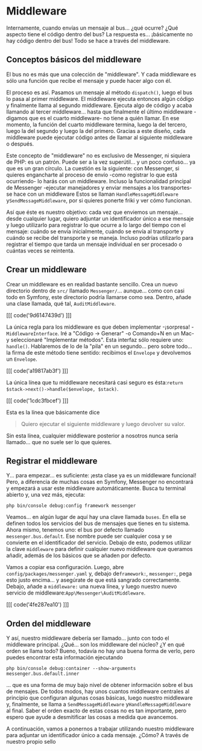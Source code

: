 # Middleware

Internamente, cuando envías un mensaje al bus... ¿qué ocurre? ¿Qué aspecto tiene el código dentro del bus? La respuesta es... ¡básicamente no hay código dentro del bus! Todo se hace a través del middleware.

## Conceptos básicos del middleware

El bus no es más que una colección de "middleware". Y cada middleware es sólo una función que recibe el mensaje y puede hacer algo con él.

El proceso es así. Pasamos un mensaje al método `dispatch()`, luego el bus lo pasa al primer middleware. El middleware ejecuta entonces algún código y finalmente llama al segundo middleware. Ejecuta algo de código y acaba llamando al tercer middleware... hasta que finalmente el último middleware -digamos que es el cuarto middleware- no tiene a quién llamar. En ese momento, la función del cuarto middleware termina, luego la del tercero, luego la del segundo y luego la del primero. Gracias a este diseño, cada middleware puede ejecutar código antes de llamar al siguiente middleware o después.

Este concepto de "middleware" no es exclusivo de Messenger, ni siquiera de PHP: es un patrón. Puede ser a la vez superútil... y un poco confuso... ya que es un gran círculo. La cuestión es la siguiente: con Messenger, si quieres engancharte al proceso de envío -como registrar lo que está ocurriendo- lo harás con un middleware. Incluso la funcionalidad principal de Messenger -ejecutar manejadores y enviar mensajes a los transportes- se hace con un middleware Estos se llaman `HandleMessageMiddleware` y`SendMessageMiddleware`, por si quieres ponerte friki y ver cómo funcionan.

Así que éste es nuestro objetivo: cada vez que enviemos un mensaje... desde cualquier lugar, quiero adjuntar un identificador único a ese mensaje y luego utilizarlo para registrar lo que ocurre a lo largo del tiempo con el mensaje: cuándo se envía inicialmente, cuándo se envía al transporte y cuándo se recibe del transporte y se maneja. Incluso podrías utilizarlo para registrar el tiempo que tarda un mensaje individual en ser procesado o cuántas veces se reintenta.

## Crear un middleware

Crear un middleware es en realidad bastante sencillo. Crea un nuevo directorio dentro de `src/` llamado `Messenger/`... aunque... como con casi todo en Symfony, este directorio podría llamarse como sea. Dentro, añade una clase llamada, qué tal, `AuditMiddleware`.

[[[ code('9d6147439d') ]]]

La única regla para los middleware es que deben implementar -¡sorpresa! -
`MiddlewareInterface`. Iré a "Código -> Generar" -o Comando+N en un Mac- y seleccionaré "Implementar métodos". Esta interfaz sólo requiere uno: `handle()`. Hablaremos de lo de la "pila" en un segundo... pero sobre todo... la firma de este método tiene sentido: recibimos el `Envelope` y devolvemos un `Envelope`.

[[[ code('a19817ab3f') ]]]

La única línea que tu middleware necesitará casi seguro es ésta:`return $stack->next()->handle($envelope, $stack)`.

[[[ code('1cdc3fbcef') ]]]

Esta es la línea que básicamente dice

> Quiero ejecutar el siguiente middleware y luego devolver su valor.

Sin esta línea, cualquier middleware posterior a nosotros nunca sería llamado... que no suele ser lo que quieres.

## Registrar el middleware

Y... para empezar... es suficiente: ¡esta clase ya es un middleware funcional! Pero, a diferencia de muchas cosas en Symfony, Messenger no encontrará y empezará a usar este middleware automáticamente. Busca tu terminal abierto y, una vez más, ejecuta:

```terminal
php bin/console debug:config framework messenger
```

Veamos... en algún lugar de aquí hay una clave llamada `buses`. En ella se definen todos los servicios del bus de mensajes que tienes en tu sistema. Ahora mismo, tenemos uno: el bus por defecto llamado `messenger.bus.default`. Ese nombre puede ser cualquier cosa y se convierte en el identificador del servicio. Debajo de esto, podemos utilizar la clave `middleware` para definir cualquier nuevo middleware que queramos añadir, además de los básicos que se añaden por defecto.

Vamos a copiar esa configuración. Luego, abre `config/packages/messenger.yaml` y, debajo de`framework:`, `messenger:`, pega esto justo encima... y asegúrate de que está sangrado correctamente. Debajo, añade a `middleware:` una nueva línea, y luego nuestro nuevo servicio de middleware:`App\Messenger\AuditMiddleware`.

[[[ code('4fe287ea10') ]]]

## Orden del middleware

Y así, nuestro middleware debería ser llamado... junto con todo el middleware principal. ¿Qué... son los middleware del núcleo? ¿Y en qué orden se llama todo? Bueno, todavía no hay una buena forma de verlo, pero puedes encontrar esta información ejecutando

```terminal
php bin/console debug:container --show-arguments messenger.bus.default.inner
```

... que es una forma de muy bajo nivel de obtener información sobre el bus de mensajes. De todos modos, hay unos cuantos middleware centrales al principio que configuran algunas cosas básicas, luego nuestro middleware y, finalmente, se llama a `SendMessageMiddleware` y`HandleMessageMiddleware` al final. Saber el orden exacto de estas cosas no es tan importante, pero espero que ayude a desmitificar las cosas a medida que avancemos.

A continuación, vamos a ponernos a trabajar utilizando nuestro middleware para adjuntar un identificador único a cada mensaje. ¿Cómo? A través de nuestro propio sello
